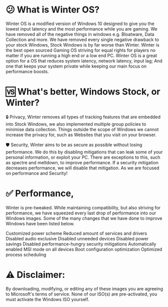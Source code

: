 # 😕 What is Winter OS? 
Winter OS is a modified version of Windows 10 designed to give you the lowest input latency and the most performance while you are gaming. We have removed all of the negative things in windows e.g. Bloatware, Data Collection and more. We have removed every single negative drawback to your stock Windows, Stock Windows is by far worse than Winter. Winter is the best open sourced Gaming OS striving for equal rights for players no matter if you are running a high end or a low end PC. Winter OS is a great option for a OS that reduces system latency, network latency, input lag; And one that keeps your system private while keeping our main focus on performance boosts.

# 🆚 What's better, Windows Stock, or Winter?

🔒 Privacy,
Winter removes all types of tracking features that are embedded into Stock Windows, we also implemented multiple group policies to minimise data collection. Things outside the scope of Windows we cannot increase the privacy for, such as Websites that you visit on your browser. 

🛡️ Security, 
Winter aims to be as secure as possible without losing performance. We do this by disabling mitigations that can leak some of your personal information, or exploit your PC. There are exceptions to this, such as spectre and meltdown, to improve performance. If a security mitigation decreases performance, we will disable that mitigation. As we are focused on performance and Security!

# ✅ Performance,
Winter is pre-tweaked. While maintaining compatibility, but also striving for performance, we have squeezed every last drop of performance into our Windows images.
Some of the many changes that we have done to improve Windows have been listed below.

Customized power scheme
Reduced amount of services and drivers
Disabled audio exclusive
Disabled unneeded devices
Disabled power savings
Disabled performance-hungry security mitigations
Automatically enabled MSI mode on all devices
Boot configuration optimization
Optimized process scheduling

# ⚠️ Disclaimer: 
By downloading, modifying, or editing any of these images you are agreeing to Microsoft's terms of service. None of our ISO(s) are pre-activated, you must activate the Windows ISO yourself.
